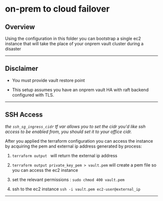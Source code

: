 # on-prem to cloud failover
## Overview 

Using the configuration in this folder you can bootstrap a single ec2 instance that will take the place of your onprem vault cluster during a disaster

-----------------------------------------------------------------------------------------------------------------------------------------------------------
## Disclaimer
- You must provide vault restore point 

- This setup assumes you have an onprem vault HA with raft backend configured with TLS.

-----------------------------------------------------------------------------------------------------------------------------------------------------------
##  SSH Access

*the ```ssh_sg_ingress_cidr``` tf var allows you to set the cidr you'd like ssh access to be enabled from, you should set it to your office cidr.*


After you applied the terraform configuration you can access the instance by acquiring the pem and external ip address generated by process:

1. ```terraform output ```  will return the external ip address 

2. ```terraform output private_key_pem > vault.pem``` will create a pem file so you can access the ec2 instance

3. set the relevant permissions : ```sudo chmod 400 vault.pem```

4. ssh to the ec2 instance ```ssh -i vault.pem ec2-user@external_ip```
-----------------------------------------------------------------------------------------------------------------------------------------------------------